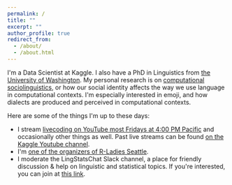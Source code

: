 ```yaml
---
permalink: /
title: ""
excerpt: ""
author_profile: true
redirect_from: 
  - /about/
  - /about.html
---
```


I'm a Data Scientist at Kaggle. I also have a PhD in Linguistics from [the University of Washington](https://linguistics.washington.edu/). My personal research is on [computational sociolinguistics](https://makingnoiseandhearingthings.com/2017/06/13/what-is-computational-sociolinguistics-and-whos-doing-it/), or how our social identity affects the way we use language in computational contexts. I'm especially interested in emoji, and how dialects are produced and perceived in computational contexts.

Here are some of the things I'm up to these days:
* I stream [livecoding on YouTube most Fridays at 4:00 PM Pacific](https://www.youtube.com/user/Kaggledotcom/live) and occasionally other things as well. Past live streams can be found [on the Kaggle Youtube channel](https://www.youtube.com/playlist?list=PLqFaTIg4myu9f21aM1POYVeoaHbFf1hMc).
* I'm [one of the organizers of R-Ladies Seattle](https://www.meetup.com/rladies-seattle/).
* I moderate the LingStatsChat Slack channel, a place for friendly discussion & help on linguistic and statistical topics. If you're interested, you can join at [this link](https://lingstatschat-autoinvite.herokuapp.com/).
